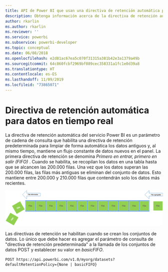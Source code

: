 ```yaml
---
title: API de Power BI que usan una directiva de retención automática para datos en tiempo real
description: Obtenga información acerca de la directiva de retención automática en el servicio Power BI
author: rkarlin
ms.author: rkarlin
ms.reviewer: ''
ms.service: powerbi
ms.subservice: powerbi-developer
ms.topic: conceptual
ms.date: 06/08/2018
ms.openlocfilehash: e2d81ac67ea5c070f31315a381b42e3a1379a49b
ms.sourcegitcommit: 64c860fcbf2969bf089cec358331a1fc1e0d39a8
ms.translationtype: HT
ms.contentlocale: es-ES
ms.lasthandoff: 11/09/2019
ms.locfileid: "73865071"
---
```

# <a name="automatic-retention-policy-for-real-time-data"></a>Directiva de retención automática para datos en tiempo real

La directiva de retención automática del servicio Power BI es un parámetro de cadena de consulta que habilita una directiva de retención predeterminada para limpiar de forma automática los datos antiguos y, al mismo tiempo, mantiene un flujo constante de datos nuevos en el panel. La primera directiva de retención se denomina *Primero en entrar, primero en salir (FIFO)* . Cuando se habilita, se recopilan los datos en una tabla hasta que se alcancen las 200.000 filas. Una vez que los datos superan las 200.000 filas, las filas más antiguas se eliminan del conjunto de datos. Esto mantiene entre 200.000 y 210.000 filas que contendrán solo los datos más recientes.  
  
<center>

![Directiva de retención](media/api-Automatic-retention-policy-for-real-time-data/retention-policy.png) 

</center>

Las directivas de retención se habilitan cuando se crean los conjuntos de datos. Lo único que debe hacer es agregar el parámetro de consulta de "directiva de retención predeterminada" a la llamada de los conjuntos de datos POST y establecer su valor en *basicFIFO*.  
  
    POST https://api.powerbi.com/v1.0/myorg/datasets?defaultRetentionPolicy={None | basicFIFO}
